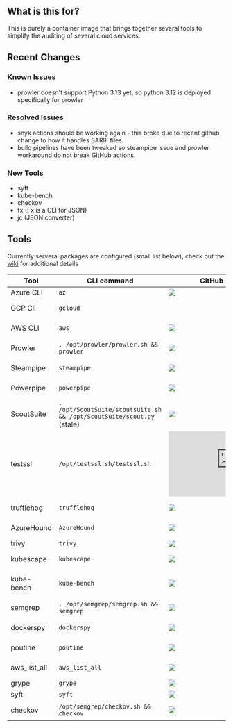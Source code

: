## What is this for?
This is purely a container image that brings together several tools to simplify the auditing of several cloud services.

## Recent Changes
### Known Issues
- prowler doesn't support Python 3.13 yet, so python 3.12 is deployed specifically for prowler

### Resolved Issues
- snyk actions should be working again - this broke due to recent github change to how it handles SARIF files.
- build pipelines have been tweaked so steampipe issue and prowler workaround do not break GitHub actions.

### New Tools
- syft
- kube-bench
- checkov
- fx (Fx is a CLI for JSON)
- jc (JSON converter)

## Tools
Currently serveral packages are configured (small list below), check out the [wiki](https://github.com/SethBodine/docker/wiki/) for additional details

| Tool | CLI command | GitHub Commit Age | Wiki URL |
| --- | --- | --- | --- |
| Azure CLI | `az` | ![](https://img.shields.io/github/last-commit/Azure/azure-cli) | [Using az cli ](https://github.com/SethBodine/docker/wiki/Cloud-Authentication-via-CLI#azure) |
| GCP Cli | `gcloud` | | [Using gcloud cli](https://github.com/SethBodine/docker/wiki/Cloud-Authentication-via-CLI#gcp) |
| AWS CLI | `aws` | ![](https://img.shields.io/github/last-commit/aws/aws-cli) | [Using aws cli](https://github.com/SethBodine/docker/wiki/Cloud-Authentication-via-CLI#aws) |
| Prowler | `. /opt/prowler/prowler.sh && prowler` | ![](https://img.shields.io/github/last-commit/prowler-cloud/prowler) | [Using Prowler](https://github.com/SethBodine/docker/wiki/Using-Prowler) |
| Steampipe | `steampipe` | ![](https://img.shields.io/github/last-commit/turbot/steampipe) | [Using steampipe](https://github.com/SethBodine/docker/wiki/Using-Steampipe) |
| Powerpipe | `powerpipe` | ![](https://img.shields.io/github/last-commit/turbot/powerpipe) | [Using powerpipe](https://github.com/SethBodine/docker/wiki/Using-Powerpipe) |
| ScoutSuite | `. /opt/ScoutSuite/scoutsuite.sh && /opt/ScoutSuite/scout.py` (stale) | ![](https://img.shields.io/github/last-commit/nccgroup/ScoutSuite) | [Using ScoutSuite](https://github.com/SethBodine/docker/wiki/Using-ScoutSuite) |
| testssl | `/opt/testssl.sh/testssl.sh` | ![](https://img.shields.io/github/last-commit/drwetter/testssl.sh) | [Using testssl.sh](https://github.com/SethBodine/docker/wiki/Using-testssl.sh) |
| trufflehog | `trufflehog` | ![](https://img.shields.io/github/last-commit/trufflesecurity/trufflehog) | [Using Trufflehog](https://github.com/SethBodine/docker/wiki/Using-Trufflehog) |
| AzureHound | `AzureHound` | ![](https://img.shields.io/github/last-commit/BloodHoundAD/AzureHound) | [Using AzureHound](https://github.com/SethBodine/docker/wiki/Using-AzureHound)| 
| trivy | `trivy` | ![](https://img.shields.io/github/last-commit/aquasecurity/trivy) | [Using trivy](https://github.com/SethBodine/docker/wiki/Using-trivy) |
| kubescape | `kubescape` | ![](https://img.shields.io/github/last-commit/kubescape/kubescape) | [Using kubescape](https://github.com/SethBodine/docker/wiki/Using-kubescape) |
| kube-bench | `kube-bench` | ![](https://img.shields.io/github/last-commit/aquasecurity/kube-bench) | [Using kube-bench](https://github.com/SethBodine/docker/wiki/Using-kube-bench) |
| semgrep | `. /opt/semgrep/semgrep.sh && semgrep` | ![](https://img.shields.io/github/last-commit/semgrep/semgrep) | [Using semgrep](https://github.com/SethBodine/docker/wiki/Using-semgrep) |
| dockerspy | `dockerspy` | ![](https://img.shields.io/github/last-commit/UndeadSec/DockerSpy) | [Using dockerspy](https://github.com/SethBodine/docker/wiki/Using-dockerspy) |
| poutine | `poutine` | ![](https://img.shields.io/github/last-commit/boostsecurityio/poutine) | [Using poutine](https://github.com/SethBodine/docker/wiki/Using-poutine) |
| aws_list_all | `aws_list_all` | ![](https://img.shields.io/github/last-commit/JohannesEbke/aws_list_all) | [Using aws_list_all](https://github.com/SethBodine/docker/wiki/Using-aws_list_all) |
| grype | `grype` | ![](https://img.shields.io/github/last-commit/anchore/grype) | [Using grype](https://github.com/SethBodine/docker/wiki/Using-grype) |
| syft | `syft` | ![](https://img.shields.io/github/last-commit/anchore/syft) | [Using syft](https://github.com/SethBodine/docker/wiki/Using-syft) |
| checkov | `/opt/semgrep/checkov.sh && checkov` | ![](https://img.shields.io/github/last-commit/bridgecrewio/checkov) | [Using checkov](https://github.com/SethBodine/docker/wiki/Using-checkov) |
